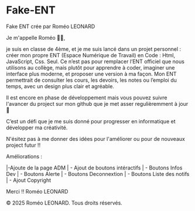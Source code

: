 # Fake-ENT
Fake ENT crée par Roméo LEONARD

Je m'appelle Roméo 👨‍💻,

je suis en classe de 4ème, et je me suis lancé dans un projet personnel : créer mon propre ENT (Espace Numérique de Travail) en Code : Html, JavaScript, Css. Seul. Ce n’est pas pour remplacer l’ENT officiel que nous utilisons au collège, mais plutôt pour apprendre à coder, imaginer une interface plus moderne, et proposer une version à ma façon. 
Mon ENT permettrait de consulter les cours, les devoirs, les notes ou l’emploi du temps, avec un design plus clair et agréable.

Il est encore en phase de développement mais vous pouvez suivre l'avancer du project sur mon github que je met asser regulièremment à jour 💾

C’est un défi que je me suis donné pour progresser en informatique et développer ma créativité.

N'ésitez pas à me donner des idées pour l'améliorer ou pour de nouveaux project futur !!

Améliorations :

|-Ajoute de la page ADM
  | - Ajout de boutons intéractifs
    | - Boutons Infos Dev
    | - Boutons Alerte
    | - Boutons Deconnextion
    | - Boutons Liste des notifs
  | - Ajout Copyright

Merci !!
Roméo LEONARD

© 2025 Roméo LEONARD. Tous droits réservés.
